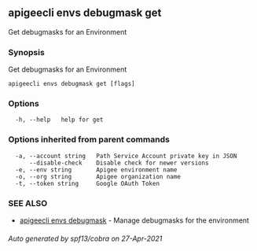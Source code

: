 ## apigeecli envs debugmask get

Get debugmasks for an Environment

### Synopsis

Get debugmasks for an Environment

```
apigeecli envs debugmask get [flags]
```

### Options

```
  -h, --help   help for get
```

### Options inherited from parent commands

```
  -a, --account string   Path Service Account private key in JSON
      --disable-check    Disable check for newer versions
  -e, --env string       Apigee environment name
  -o, --org string       Apigee organization name
  -t, --token string     Google OAuth Token
```

### SEE ALSO

* [apigeecli envs debugmask](apigeecli_envs_debugmask.md)	 - Manage debugmasks for the environment

###### Auto generated by spf13/cobra on 27-Apr-2021
